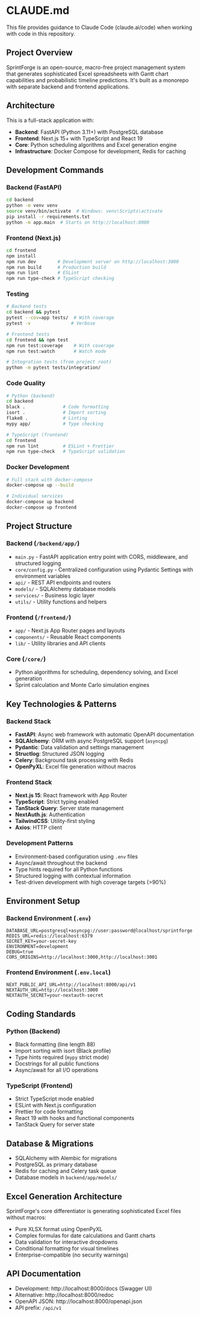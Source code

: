 # CLAUDE.md

This file provides guidance to Claude Code (claude.ai/code) when working with code in this repository.

## Project Overview

SprintForge is an open-source, macro-free project management system that generates sophisticated Excel spreadsheets with Gantt chart capabilities and probabilistic timeline predictions. It's built as a monorepo with separate backend and frontend applications.

## Architecture

This is a full-stack application with:
- **Backend**: FastAPI (Python 3.11+) with PostgreSQL database
- **Frontend**: Next.js 15+ with TypeScript and React 19
- **Core**: Python scheduling algorithms and Excel generation engine
- **Infrastructure**: Docker Compose for development, Redis for caching

## Development Commands

### Backend (FastAPI)
```bash
cd backend
python -m venv venv
source venv/bin/activate  # Windows: venv\Scripts\activate
pip install -r requirements.txt
python -m app.main  # Starts on http://localhost:8000
```

### Frontend (Next.js)
```bash
cd frontend
npm install
npm run dev        # Development server on http://localhost:3000
npm run build      # Production build
npm run lint       # ESLint
npm run type-check # TypeScript checking
```

### Testing
```bash
# Backend tests
cd backend && pytest
pytest --cov=app tests/  # With coverage
pytest -v               # Verbose

# Frontend tests
cd frontend && npm test
npm run test:coverage    # With coverage
npm run test:watch       # Watch mode

# Integration tests (from project root)
python -m pytest tests/integration/
```

### Code Quality
```bash
# Python (backend)
cd backend
black .              # Code formatting
isort .              # Import sorting
flake8 .             # Linting
mypy app/            # Type checking

# TypeScript (frontend)
cd frontend
npm run lint         # ESLint + Prettier
npm run type-check   # TypeScript validation
```

### Docker Development
```bash
# Full stack with docker-compose
docker-compose up --build

# Individual services
docker-compose up backend
docker-compose up frontend
```

## Project Structure

### Backend (`/backend/app/`)
- `main.py` - FastAPI application entry point with CORS, middleware, and structured logging
- `core/config.py` - Centralized configuration using Pydantic Settings with environment variables
- `api/` - REST API endpoints and routers
- `models/` - SQLAlchemy database models
- `services/` - Business logic layer
- `utils/` - Utility functions and helpers

### Frontend (`/frontend/`)
- `app/` - Next.js App Router pages and layouts
- `components/` - Reusable React components
- `lib/` - Utility libraries and API clients

### Core (`/core/`)
- Python algorithms for scheduling, dependency solving, and Excel generation
- Sprint calculation and Monte Carlo simulation engines

## Key Technologies & Patterns

### Backend Stack
- **FastAPI**: Async web framework with automatic OpenAPI documentation
- **SQLAlchemy**: ORM with async PostgreSQL support (`asyncpg`)
- **Pydantic**: Data validation and settings management
- **Structlog**: Structured JSON logging
- **Celery**: Background task processing with Redis
- **OpenPyXL**: Excel file generation without macros

### Frontend Stack
- **Next.js 15**: React framework with App Router
- **TypeScript**: Strict typing enabled
- **TanStack Query**: Server state management
- **NextAuth.js**: Authentication
- **TailwindCSS**: Utility-first styling
- **Axios**: HTTP client

### Development Patterns
- Environment-based configuration using `.env` files
- Async/await throughout the backend
- Type hints required for all Python functions
- Structured logging with contextual information
- Test-driven development with high coverage targets (>90%)

## Environment Setup

### Backend Environment (`.env`)
```env
DATABASE_URL=postgresql+asyncpg://user:password@localhost/sprintforge
REDIS_URL=redis://localhost:6379
SECRET_KEY=your-secret-key
ENVIRONMENT=development
DEBUG=true
CORS_ORIGINS=http://localhost:3000,http://localhost:3001
```

### Frontend Environment (`.env.local`)
```env
NEXT_PUBLIC_API_URL=http://localhost:8000/api/v1
NEXTAUTH_URL=http://localhost:3000
NEXTAUTH_SECRET=your-nextauth-secret
```

## Coding Standards

### Python (Backend)
- Black formatting (line length 88)
- Import sorting with isort (Black profile)
- Type hints required (`mypy` strict mode)
- Docstrings for all public functions
- Async/await for all I/O operations

### TypeScript (Frontend)
- Strict TypeScript mode enabled
- ESLint with Next.js configuration
- Prettier for code formatting
- React 19 with hooks and functional components
- TanStack Query for server state

## Database & Migrations

- SQLAlchemy with Alembic for migrations
- PostgreSQL as primary database
- Redis for caching and Celery task queue
- Database models in `backend/app/models/`

## Excel Generation Architecture

SprintForge's core differentiator is generating sophisticated Excel files without macros:
- Pure XLSX format using OpenPyXL
- Complex formulas for date calculations and Gantt charts
- Data validation for interactive dropdowns
- Conditional formatting for visual timelines
- Enterprise-compatible (no security warnings)

## API Documentation

- Development: http://localhost:8000/docs (Swagger UI)
- Alternative: http://localhost:8000/redoc
- OpenAPI JSON: http://localhost:8000/openapi.json
- API prefix: `/api/v1`